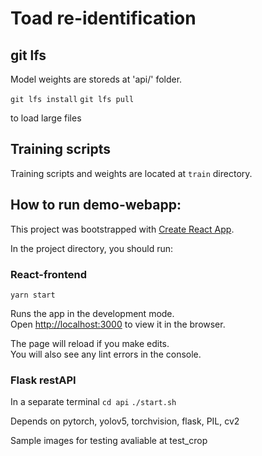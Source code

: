 # Toad re-identification


## git lfs

Model weights are storeds at 'api/' folder.

`git lfs install`
`git lfs pull`

to load large files

## Training scripts

Training scripts and weights are located at `train` directory.

## How to run demo-webapp:

This project was bootstrapped with [Create React App](https://github.com/facebook/create-react-app).

In the project directory, you should run:

### React-frontend

`yarn start`

Runs the app in the development mode.\
Open [http://localhost:3000](http://localhost:3000) to view it in the browser.

The page will reload if you make edits.\
You will also see any lint errors in the console.

### Flask restAPI

In a separate terminal
`cd api`
`./start.sh`

Depends on pytorch, yolov5, torchvision, flask, PIL, cv2

Sample images for testing avaliable at test_crop
